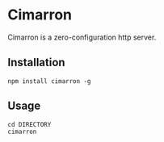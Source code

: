 Cimarron
========

Cimarron is a zero-configuration http server.


Installation
------------

    npm install cimarron -g
    
Usage
-----

    cd DIRECTORY
    cimarron
